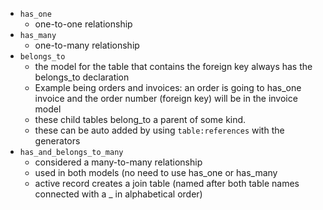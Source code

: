 * `has_one`
  * one-to-one relationship
* `has_many`
  * one-to-many relationship
* `belongs_to`
  * the model for the table that contains the foreign key always has the belongs_to declaration
  * Example being orders and invoices: an order is going to has_one invoice and the order number (foreign key) will be in the invoice model
  * these child tables belong_to a parent of some kind.
  * these can be auto added by using `table:references` with the generators
* `has_and_belongs_to_many`
  * considered a many-to-many relationship
  * used in both models (no need to use has_one or has_many
  * active record creates a join table (named after both table names connected with a _ in alphabetical order)
